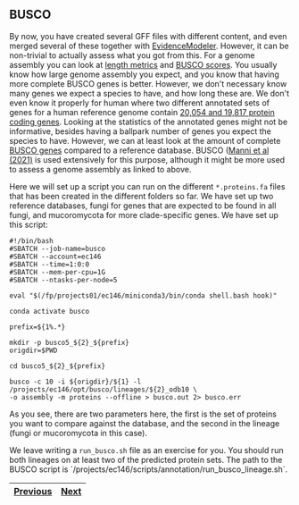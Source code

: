 ## BUSCO

By now, you have created several GFF files with different content, and even merged several of these together with [EvidenceModeler](04_evm.md). However, it can be non-trivial to actually assess what you got from this. For a genome assembly you can look at [length metrics](https://github.com/ebp-nor/genome-assembly-workshop-2023/blob/main/06_gfastats.md) and [BUSCO scores](https://github.com/ebp-nor/genome-assembly-workshop-2023/blob/main/07_BUSCO.md). You usually know how large genome assembly you expect, and you know that having more complete BUSCO genes is better. However, we don't necessary know many genes we expect a species to have, and how long these are. We don't even know it properly for human where two different annotated sets of genes for a human reference genome contain [20,054 and 19,817 protein coding genes](https://genomebiology.biomedcentral.com/articles/10.1186/s13059-018-1590-2). Looking at the statistics of the annotated genes might not be informative, besides having a ballpark number of genes you expect the species to have. However, we can at least look at the amount of complete [BUSCO genes](https://busco.ezlab.org/) compared to a reference database. BUSCO ([Manni et al (2021)](https://currentprotocols.onlinelibrary.wiley.com/doi/full/10.1002/cpz1.323) is used extensively for this purpose, although it might be more used to assess a genome assembly as linked to above. 

Here we will set up a script you can run on the different `*.proteins.fa` files that has been created in the different folders so far. We have set up two reference databases, fungi for genes that are expected to be found in all fungi, and mucoromycota for more clade-specific genes. We have set up this script:
```
#!/bin/bash
#SBATCH --job-name=busco
#SBATCH --account=ec146
#SBATCH --time=1:0:0
#SBATCH --mem-per-cpu=1G
#SBATCH --ntasks-per-node=5

eval "$(/fp/projects01/ec146/miniconda3/bin/conda shell.bash hook)" 

conda activate busco

prefix=${1%.*}

mkdir -p busco5_${2}_${prefix}
origdir=$PWD

cd busco5_${2}_${prefix}

busco -c 10 -i ${origdir}/${1} -l /projects/ec146/opt/busco/lineages/${2}_odb10 \
-o assembly -m proteins --offline > busco.out 2> busco.err
```

As you see, there are two parameters here, the first is the set of proteins you want to compare against the database, and the second in the lineage (fungi or mucoromycota in this case). 

We leave writing a `run_busco.sh` file as an exercise for you. You should run both lineages on at least two of the predicted protein sets. The path to the BUSCO script is ´/projects/ec146/scripts/annotation/run_busco_lineage.sh´.

|[Previous](https://github.com/ebp-nor/genome_annotation_comparative_genomics_part1/blob/main/04_evm.md)|[Next](https://github.com/ebp-nor/genome_annotation_comparative_genomics_part1/blob/main/06_filtering.md)|
|---|---|
